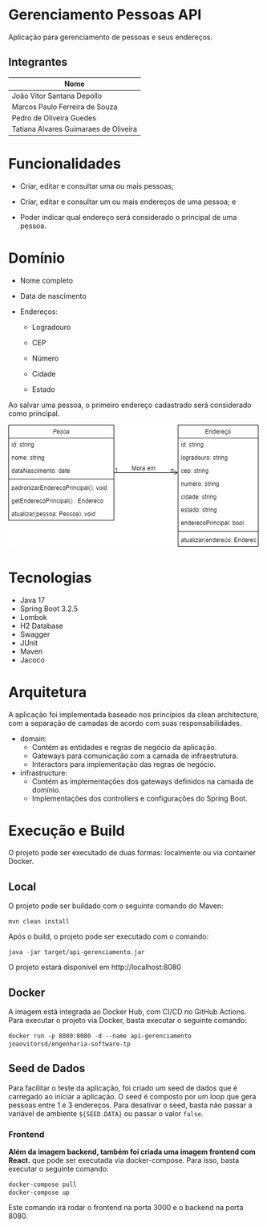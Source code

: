 # Gerenciamento Pessoas API

Aplicação para gerenciamento de pessoas e seus endereços.

## Integrantes
| Nome                                  |
|---------------------------------------|
| João Vitor Santana Depollo            |
| Marcos Paulo Ferreira de Souza        |
| Pedro de Oliveira Guedes              |
| Tatiana Alvares Guimaraes de Oliveira |

# Funcionalidades
- Criar, editar e consultar uma ou mais pessoas;

- Criar, editar e consultar um ou mais endereços de uma pessoa; e

- Poder indicar qual endereço será considerado o principal de uma pessoa.

# Domínio
- Nome completo

- Data de nascimento

- Endereços:

    - Logradouro

    - CEP

    - Número

    - Cidade

    - Estado

Ao salvar uma pessoa, o primeiro endereço cadastrado será considerado como principal.

![Diagrama de Classes](images/people-management.png)
# Tecnologias
- Java 17
- Spring Boot 3.2.5
- Lombok
- H2 Database
- Swagger
- JUnit
- Maven
- Jacoco

# Arquitetura
A aplicação foi implementada baseado nos princípios da clean architecture, com a separação de camadas de acordo com suas responsabilidades.
- domain: 
  - Contém as entidades e regras de negócio da aplicação.
  - Gateways para comunicação com a camada de infraestrutura.
  - Interactors para implementação das regras de negócio.
- infrastructure:
  - Contém as implementações dos gateways definidos na camada de domínio.
  - Implementações dos controllers e configurações do Spring Boot.

# Execução e Build

O projeto pode ser executado de duas formas: localmente ou via container Docker.

## Local
O projeto pode ser buildado com o seguinte comando do Maven:
```shell
mvn clean install
```
Após o build, o projeto pode ser executado com o comando:
```shell
java -jar target/api-gerenciamento.jar
```
O projeto estará disponível em http://localhost:8080

## Docker

A imagem está integrada ao Docker Hub, com CI/CD no GitHub Actions. Para executar o projeto via Docker, basta executar o seguinte comando:
```shell
docker run -p 8080:8080 -d --name api-gerenciamento joaovitorsd/engenharia-software-tp
```

## Seed de Dados
Para facilitar o teste da aplicação, foi criado um seed de dados que é carregado ao iniciar a aplicação. O seed é composto por um loop que gera pessoas entre 1 e 3 endereços. 
Para desativar o seed, basta não passar a variável de ambiente `${SEED.DATA}` ou passar o valor `false`. 
### Frontend
**Além da imagem backend, também foi criada uma imagem frontend com React.** que pode ser executada via docker-compose. Para isso, basta executar o seguinte comando:
```shell
docker-compose pull
docker-compose up
```
Este comando irá rodar o frontend na porta 3000 e o backend na porta 8080.
